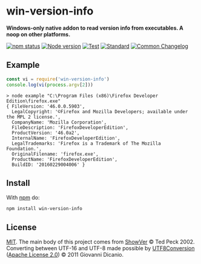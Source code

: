 # win-version-info

**Windows-only native addon to read version info from executables. A noop on other platforms.**

[![npm status](http://img.shields.io/npm/v/win-version-info.svg)](https://www.npmjs.org/package/win-version-info)
[![Node version](https://img.shields.io/node/v/win-version-info.svg)](https://www.npmjs.com/package/win-version-info)
[![Test](https://img.shields.io/github/workflow/status/vweevers/win-version-info/Test?label=test)](https://github.com/vweevers/win-version-info/actions/workflows/test.yml)
[![Standard](https://img.shields.io/badge/standard-informational?logo=javascript&logoColor=fff)](https://standardjs.com)
[![Common Changelog](https://common-changelog.org/badge.svg)](https://common-changelog.org)

## Example

```js
const vi = require('win-version-info')
console.log(vi(process.argv[2]))
```

```
> node example "C:\Program Files (x86)\Firefox Developer Edition\firefox.exe"
{ FileVersion: '46.0.0.5903',
  LegalCopyright: '©Firefox and Mozilla Developers; available under the MPL 2 license.',
  CompanyName: 'Mozilla Corporation',
  FileDescription: 'FirefoxDeveloperEdition',
  ProductVersion: '46.0a2',
  InternalName: 'FirefoxDeveloperEdition',
  LegalTrademarks: 'Firefox is a Trademark of The Mozilla Foundation.',
  OriginalFilename: 'firefox.exe',
  ProductName: 'FirefoxDeveloperEdition',
  BuildID: '20160229004006' }
```

## Install

With [npm](https://npmjs.org) do:

```
npm install win-version-info
```

## License

[MIT](./LICENSE). The main body of this project comes from [ShowVer](http://www.codeproject.com/Articles/2457/ShowVer-exe-command-line-VERSIONINFO-display-progr) © Ted Peck 2002. Converting between UTF-16 and UTF-8 made possible by [UTF8Conversion](https://code.msdn.microsoft.com/C-UTF-8-Conversion-Helpers-22c0a664) ([Apache License 2.0](http://spdx.org/licenses/Apache-2.0.html)) © 2011 Giovanni Dicanio.
